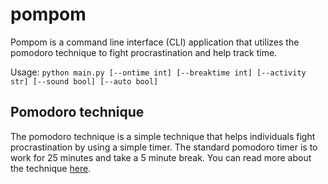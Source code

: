 # pompom
Pompom is a command line interface (CLI) application that utilizes the pomodoro technique to fight procrastination and help track time.

Usage:
`python main.py [--ontime int] [--breaktime int] [--activity str] [--sound bool] [--auto bool]`

## Pomodoro technique
The pomodoro technique is a simple technique that helps individuals fight procrastination by using a simple timer.
The standard pomodoro timer is to work for 25 minutes and take a 5 minute break. You can read more about the technique [here](https://en.wikipedia.org/wiki/Pomodoro_Technique "Pomodoro Technique").